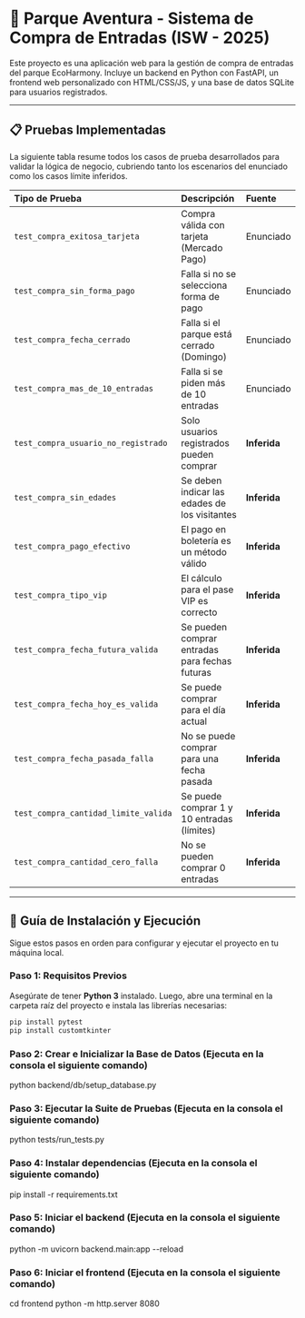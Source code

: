 # 🎡 Parque Aventura - Sistema de Compra de Entradas (ISW - 2025)

Este proyecto es una aplicación web para la gestión de compra de entradas del parque EcoHarmony. Incluye un backend en Python con FastAPI, un frontend web personalizado con HTML/CSS/JS, y una base de datos SQLite para usuarios registrados.

---

## 📋 Pruebas Implementadas

La siguiente tabla resume todos los casos de prueba desarrollados para validar la lógica de negocio, cubriendo tanto los escenarios del enunciado como los casos límite inferidos.

| Tipo de Prueba                       | Descripción                                    | Fuente       |
| :----------------------------------- | :--------------------------------------------- | :----------- |
| `test_compra_exitosa_tarjeta`        | Compra válida con tarjeta (Mercado Pago)       | Enunciado    |
| `test_compra_sin_forma_pago`         | Falla si no se selecciona forma de pago        | Enunciado    |
| `test_compra_fecha_cerrado`          | Falla si el parque está cerrado (Domingo)      | Enunciado    |
| `test_compra_mas_de_10_entradas`     | Falla si se piden más de 10 entradas           | Enunciado    |
| `test_compra_usuario_no_registrado`  | Solo usuarios registrados pueden comprar       | **Inferida** |
| `test_compra_sin_edades`             | Se deben indicar las edades de los visitantes  | **Inferida** |
| `test_compra_pago_efectivo`          | El pago en boletería es un método válido       | **Inferida** |
| `test_compra_tipo_vip`               | El cálculo para el pase VIP es correcto        | **Inferida** |
| `test_compra_fecha_futura_valida`    | Se pueden comprar entradas para fechas futuras | **Inferida** |
| `test_compra_fecha_hoy_es_valida`    | Se puede comprar para el día actual            | **Inferida** |
| `test_compra_fecha_pasada_falla`     | No se puede comprar para una fecha pasada      | **Inferida** |
| `test_compra_cantidad_limite_valida` | Se puede comprar 1 y 10 entradas (límites)     | **Inferida** |
| `test_compra_cantidad_cero_falla`    | No se pueden comprar 0 entradas                | **Inferida** |

---

## 🚀 Guía de Instalación y Ejecución

Sigue estos pasos en orden para configurar y ejecutar el proyecto en tu máquina local.

### Paso 1: Requisitos Previos

Asegúrate de tener **Python 3** instalado. Luego, abre una terminal en la carpeta raíz del proyecto e instala las librerías necesarias:

```bash
pip install pytest
pip install customtkinter
```

### Paso 2: Crear e Inicializar la Base de Datos (Ejecuta en la consola el siguiente comando)

python backend/db/setup_database.py

### Paso 3: Ejecutar la Suite de Pruebas (Ejecuta en la consola el siguiente comando)

python tests/run_tests.py

### Paso 4: Instalar dependencias (Ejecuta en la consola el siguiente comando)

pip install -r requirements.txt

### Paso 5: Iniciar el backend (Ejecuta en la consola el siguiente comando)

python -m uvicorn backend.main:app --reload

### Paso 6: Iniciar el frontend (Ejecuta en la consola el siguiente comando)

cd frontend
python -m http.server 8080

